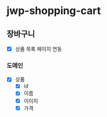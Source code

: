 # jwp-shopping-cart

## 장바구니

- [x] 상품 목록 페이지 연동

### 도메인
- [x] 상품
  - [x] id
  - [x] 이름
  - [x] 이미지
  - [x] 가격
